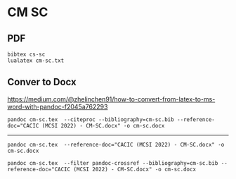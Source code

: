 # CM SC

## PDF

```
bibtex cs-sc
lualatex cm-sc.txt
```

## Conver to Docx

https://medium.com/@zhelinchen91/how-to-convert-from-latex-to-ms-word-with-pandoc-f2045a762293 

```
pandoc cm-sc.tex  --citeproc --bibliography=cm-sc.bib --reference-doc="CACIC (MCSI 2022) - CM-SC.docx" -o cm-sc.docx
```
---
```
pandoc cm-sc.tex  --reference-doc="CACIC (MCSI 2022) - CM-SC.docx" -o cm-sc.docx  
```

```
pandoc cm-sc.tex  --filter pandoc-crossref --bibliography=cm-sc.bib --reference-doc="CACIC (MCSI 2022) - CM-SC.docx" -o cm-sc.docx 
```